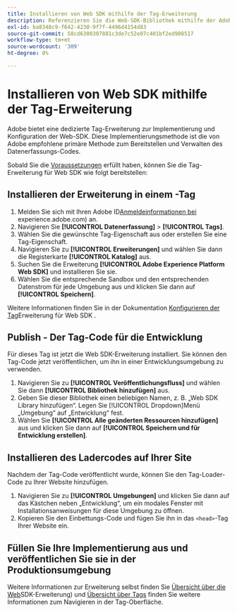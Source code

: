 ```yaml
---
title: Installieren von Web SDK mithilfe der Tag-Erweiterung
description: Referenzieren Sie die Web-SDK-Bibliothek mithilfe der Adobe Experience Cloud-Datenerfassung.
exl-id: ba8348c9-f642-4230-9f7f-4496d4154d83
source-git-commit: 58cd6300307881c3de7c52e07c401bf2ed908517
workflow-type: tm+mt
source-wordcount: '309'
ht-degree: 0%

---
```


# Installieren von Web SDK mithilfe der Tag-Erweiterung

Adobe bietet eine dedizierte Tag-Erweiterung zur Implementierung und Konfiguration der Web-SDK. Diese Implementierungsmethode ist die von Adobe empfohlene primäre Methode zum Bereitstellen und Verwalten des Datenerfassungs-Codes.

Sobald Sie die [Voraussetzungen](overview.md) erfüllt haben, können Sie die Tag-Erweiterung für Web SDK wie folgt bereitstellen:

## Installieren der Erweiterung in einem -Tag

1. Melden Sie sich mit Ihren Adobe ID[Anmeldeinformationen bei ](https://experience.adobe.com)experience.adobe.com) an.
1. Navigieren Sie **[!UICONTROL Datenerfassung]** > **[!UICONTROL Tags]**.
1. Wählen Sie die gewünschte Tag-Eigenschaft aus oder erstellen Sie eine Tag-Eigenschaft.
1. Navigieren Sie zu **[!UICONTROL Erweiterungen]** und wählen Sie dann die Registerkarte **[!UICONTROL Katalog]** aus.
1. Suchen Sie die Erweiterung **[!UICONTROL Adobe Experience Platform Web SDK]** und installieren Sie sie.
1. Wählen Sie die entsprechende Sandbox und den entsprechenden Datenstrom für jede Umgebung aus und klicken Sie dann auf **[!UICONTROL Speichern]**.

Weitere Informationen finden Sie in der Dokumentation [ Konfigurieren der Tag](../../tags/extensions/client/web-sdk/web-sdk-extension-configuration.md)Erweiterung für Web SDK .

## Publish - Der Tag-Code für die Entwicklung

Für dieses Tag ist jetzt die Web SDK-Erweiterung installiert. Sie können den Tag-Code jetzt veröffentlichen, um ihn in einer Entwicklungsumgebung zu verwenden.

1. Navigieren Sie zu **[!UICONTROL Veröffentlichungsfluss]** und wählen Sie dann **[!UICONTROL Bibliothek hinzufügen]** aus.
1. Geben Sie dieser Bibliothek einen beliebigen Namen, z. B. „Web SDK Library hinzufügen“. Legen Sie [!UICONTROL  Dropdown]Menü „Umgebung“ auf „Entwicklung“ fest.
1. Wählen Sie **[!UICONTROL Alle geänderten Ressourcen hinzufügen]** aus und klicken Sie dann auf **[!UICONTROL Speichern und für Entwicklung erstellen]**.

## Installieren des Ladercodes auf Ihrer Site

Nachdem der Tag-Code veröffentlicht wurde, können Sie den Tag-Loader-Code zu Ihrer Website hinzufügen.

1. Navigieren Sie zu **[!UICONTROL Umgebungen]** und klicken Sie dann auf das Kästchen neben „Entwicklung“, um ein modales Fenster mit Installationsanweisungen für diese Umgebung zu öffnen.
1. Kopieren Sie den Einbettungs-Code und fügen Sie ihn in das `<head>`-Tag Ihrer Website ein.

## Füllen Sie Ihre Implementierung aus und veröffentlichen Sie sie in der Produktionsumgebung

Weitere Informationen zur Erweiterung selbst finden Sie [Übersicht über die Web](../../tags/extensions/client/web-sdk/overview.md)SDK-Erweiterung) und [Übersicht über Tags](../../tags/home.md) finden Sie weitere Informationen zum Navigieren in der Tag-Oberfläche.
